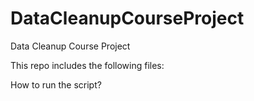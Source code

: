 # DataCleanupCourseProject
Data Cleanup Course Project

This repo includes the following files:


How to run the script?
